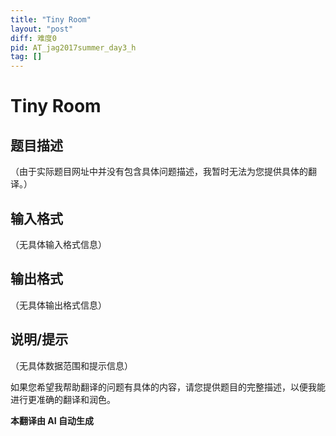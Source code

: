 ```yaml
---
title: "Tiny Room"
layout: "post"
diff: 难度0
pid: AT_jag2017summer_day3_h
tag: []
---
```


# Tiny Room

## 题目描述

（由于实际题目网址中并没有包含具体问题描述，我暂时无法为您提供具体的翻译。）

## 输入格式

（无具体输入格式信息）

## 输出格式

（无具体输出格式信息）

## 说明/提示

（无具体数据范围和提示信息）

如果您希望我帮助翻译的问题有具体的内容，请您提供题目的完整描述，以便我能进行更准确的翻译和润色。

 **本翻译由 AI 自动生成**


